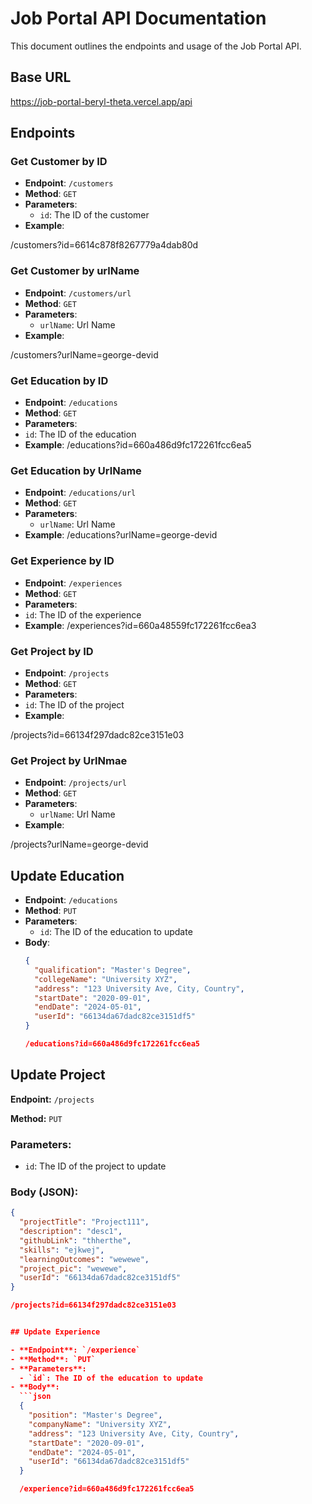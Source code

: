 # Job Portal API Documentation

This document outlines the endpoints and usage of the Job Portal API.

## Base URL

https://job-portal-beryl-theta.vercel.app/api



## Endpoints

### Get Customer by ID

- **Endpoint**: `/customers`
- **Method**: `GET`
- **Parameters**:
  - `id`: The ID of the customer
- **Example**:

/customers?id=6614c878f8267779a4dab80d


### Get Customer by urlName

- **Endpoint**: `/customers/url`
- **Method**: `GET`
- **Parameters**:
  - `urlName`: Url Name
- **Example**:

/customers?urlName=george-devid


### Get Education by ID

- **Endpoint**: `/educations`
- **Method**: `GET`
- **Parameters**:
- `id`: The ID of the education
- **Example**:
/educations?id=660a486d9fc172261fcc6ea5


### Get Education by UrlName

- **Endpoint**: `/educations/url`
- **Method**: `GET`
- **Parameters**:
  - `urlName`: Url Name
- **Example**:
/educations?urlName=george-devid


### Get Experience by ID

- **Endpoint**: `/experiences`
- **Method**: `GET`
- **Parameters**:
- `id`: The ID of the experience
- **Example**:
/experiences?id=660a48559fc172261fcc6ea3



### Get Project by ID

- **Endpoint**: `/projects`
- **Method**: `GET`
- **Parameters**:
- `id`: The ID of the project
- **Example**:

/projects?id=66134f297dadc82ce3151e03


### Get Project by UrlNmae

- **Endpoint**: `/projects/url`
- **Method**: `GET`
- **Parameters**:
  - `urlName`: Url Name
- **Example**:

/projects?urlName=george-devid






## Update Education

- **Endpoint**: `/educations`
- **Method**: `PUT`
- **Parameters**:
  - `id`: The ID of the education to update
- **Body**:
  ```json
  {
    "qualification": "Master's Degree",
    "collegeName": "University XYZ",
    "address": "123 University Ave, City, Country",
    "startDate": "2020-09-01",
    "endDate": "2024-05-01",
    "userId": "66134da67dadc82ce3151df5"
  }

  /educations?id=660a486d9fc172261fcc6ea5

## Update Project

**Endpoint:** `/projects`

**Method:** `PUT`

### Parameters:
- `id`: The ID of the project to update

### Body (JSON):
```json
{
  "projectTitle": "Project111",
  "description": "desc1",
  "githubLink": "thherthe",
  "skills": "ejkwej",
  "learningOutcomes": "wewewe",
  "project_pic": "wewewe",
  "userId": "66134da67dadc82ce3151df5"
}

/projects?id=66134f297dadc82ce3151e03


## Update Experience

- **Endpoint**: `/experience`
- **Method**: `PUT`
- **Parameters**:
  - `id`: The ID of the education to update
- **Body**:
  ```json
  {
    "position": "Master's Degree",
    "companyName": "University XYZ",
    "address": "123 University Ave, City, Country",
    "startDate": "2020-09-01",
    "endDate": "2024-05-01",
    "userId": "66134da67dadc82ce3151df5"
  }

  /experience?id=660a486d9fc172261fcc6ea5

